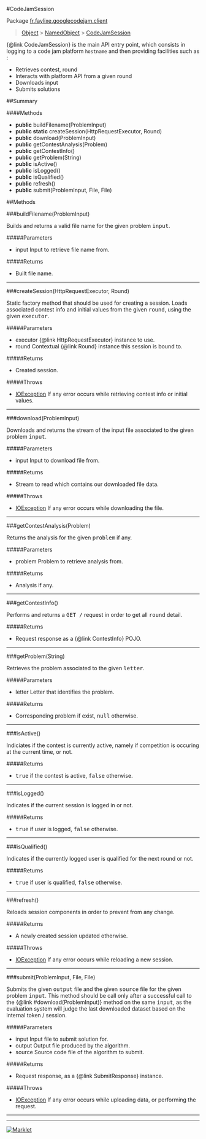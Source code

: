 #CodeJamSession

Package [fr.faylixe.googlecodejam.client](README.md)<br>
> [Object](../../../ava/lang/Object.md) > [NamedObject](common/NamedObject.md) > [CodeJamSession](CodeJamSession.md)

{@link CodeJamSession} is the main API entry point, which consists
 in logging to a code jam platform ``hostname`` and then providing
 facilities such as :
 <br>
 * Retrieves contest, round
 * Interacts with platform API from a given round
 * Downloads input
 * Submits solutions

##Summary

####Methods

* **public** buildFilename(ProblemInput)
* **public static** createSession(HttpRequestExecutor, Round)
* **public** download(ProblemInput)
* **public** getContestAnalysis(Problem)
* **public** getContestInfo()
* **public** getProblem(String)
* **public** isActive()
* **public** isLogged()
* **public** isQualified()
* **public** refresh()
* **public** submit(ProblemInput, File, File)


##Methods

###buildFilename(ProblemInput)


<p>Builds and returns a valid file name
 for the given problem <tt>input</tt>.</p>
#####Parameters


* input Input to retrieve file name from.

#####Returns


* Built file name.

---
###createSession(HttpRequestExecutor, Round)


<p>Static factory method that should be used for creating a session.
 Loads associated contest info and initial values from the given
 <tt>round</tt>, using the given <tt>executor</tt>.</p>
#####Parameters


* executor {@link HttpRequestExecutor} instance to use.
* round Contextual {@link Round} instance this session is bound to.

#####Returns


* Created session.

#####Throws

* [IOException](../../../ava/io/IOException.md) If any error occurs while retrieving contest info or initial values.

---
###download(ProblemInput)


<p>Downloads and returns the stream of the
 input file associated to the given problem
 <tt>input</tt>.</p>
#####Parameters


* input Input to download file from.

#####Returns


* Stream to read which contains our downloaded file data.

#####Throws

* [IOException](../../../ava/io/IOException.md) If any error occurs while downloading the file.

---
###getContestAnalysis(Problem)


<p>Returns the analysis for the given
 <tt>problem</tt> if any.</p>
#####Parameters


* problem Problem to retrieve analysis from.

#####Returns


* Analysis if any.

---
###getContestInfo()


<p>Performs and returns a <tt>GET /</tt> request
 in order to get all <tt>round</tt> detail.</p>
#####Returns


* Request response as a {@link ContestInfo} POJO.

---
###getProblem(String)


<p>Retrieves the problem associated
 to the given <tt>letter</tt>.</p>
#####Parameters


* letter Letter that identifies the problem.

#####Returns


* Corresponding problem if exist, <tt>null</tt> otherwise.

---
###isActive()


<p>Indiciates if the contest is currently active,
 namely if competition is occuring at the current
 time, or not.</p>
#####Returns


* <tt>true</tt> if the contest is active, <tt>false</tt> otherwise.

---
###isLogged()


<p>Indicates if the current session is logged in or not.</p>
#####Returns


* <tt>true</tt> if user is logged, <tt>false</tt> otherwise.

---
###isQualified()


<p>Indicates if the currently logged user is qualified
 for the next round or not.</p>
#####Returns


* <tt>true</tt> if user is qualified, <tt>false</tt> otherwise.

---
###refresh()


<p>Reloads session components in order to prevent from any change.</p>
#####Returns


* A newly created session updated otherwise.

#####Throws

* [IOException](../../../ava/io/IOException.md) If any error occurs while reloading a new session.

---
###submit(ProblemInput, File, File)


<p>Submits the given <tt>output</tt> file and the
 given <tt>source</tt> file for the given problem
 <tt>input</tt>. This method should be call only
 after a successful call to the {@link #download(ProblemInput)}
 method on the same <tt>input</tt>, as the evaluation
 system will judge the last downloaded dataset
 based on the internal token / session.</p>
#####Parameters


* input Input file to submit solution for.
* output Output file produced by the algorithm.
* source Source code file of the algorithm to submit.

#####Returns


* Request response, as a {@link SubmitResponse} instance.

#####Throws

* [IOException](../../../ava/io/IOException.md) If any error occurs while uploading data, or performing the request.

---
---
[![Marklet](https://img.shields.io/badge/Generated%20by-Marklet-green.svg)](https://github.com/Faylixe/marklet)